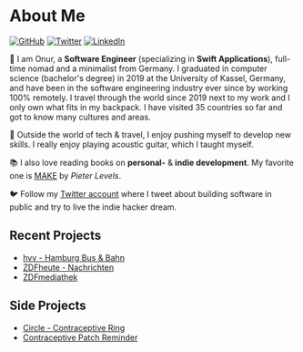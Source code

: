 # About Me

[![GitHub](https://img.shields.io/badge/GitHub-%40nryrk-171515.svg)](https://github.com/nryrk)
[![Twitter](https://img.shields.io/badge/Twitter-%40nryrk-58a1f2.svg)](https://twitter.com/nryrk)
[![LinkedIn](https://img.shields.io/badge/Linked-in-0c66c3.svg)](https://www.linkedin.com/in/onur-y/)

🎒 I am Onur, a **Software Engineer** (specializing in **Swift Applications**), full-time nomad and a minimalist from Germany. 
I graduated in computer science (bachelor's degree) in 2019 at the University of Kassel, Germany, and have been in the software engineering industry ever since by working 100% remotely. I travel through the world since 2019 next to my work and I only own what fits in my backpack. I have visited 35 countries so far and got to know many cultures and areas.

🎸 Outside the world of tech & travel, I enjoy pushing myself to develop new skills. I really enjoy playing acoustic guitar, which I taught myself.

📚 I also love reading books on **personal-** & **indie development**. My favorite one is [MAKE](https://makebook.io) by _Pieter Levels_.

🐦 Follow my [Twitter account](https://twitter.com/nryrk) where I tweet about building software in public and try to live the indie hacker dream. 



## Recent Projects

* [hvv - Hamburg Bus & Bahn](https://apps.apple.com/de/app/hvv-hamburg-bus-bahn/id501995569)
* [ZDFheute - Nachrichten](https://apps.apple.com/de/app/zdfheute-nachrichten/id605390815)
* [ZDFmediathek](https://apps.apple.com/de/app/zdfmediathek/id437025413)

## Side Projects

* [Circle - Contraceptive Ring](https://apps.apple.com/us/app/circle-contraceptive-ring/id1469869691)
* [Contraceptive Patch Reminder](https://apps.apple.com/us/app/contraceptive-patch-reminder/id1357603512)
